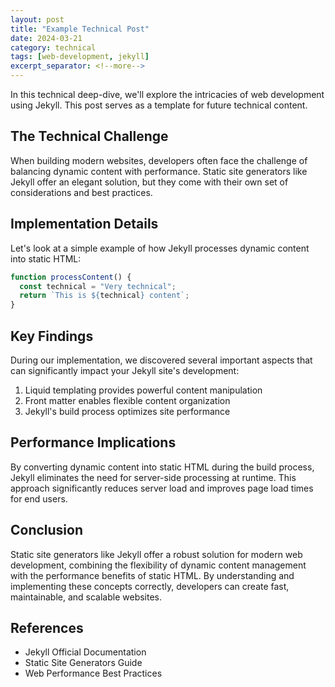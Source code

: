 ```yaml
---
layout: post
title: "Example Technical Post"
date: 2024-03-21
category: technical
tags: [web-development, jekyll]
excerpt_separator: <!--more-->
---
```


In this technical deep-dive, we'll explore the intricacies of web development using Jekyll. This post serves as a template for future technical content.

<!--more-->

## The Technical Challenge

When building modern websites, developers often face the challenge of balancing dynamic content with performance. Static site generators like Jekyll offer an elegant solution, but they come with their own set of considerations and best practices.

## Implementation Details

Let's look at a simple example of how Jekyll processes dynamic content into static HTML:

```javascript
function processContent() {
  const technical = "Very technical";
  return `This is ${technical} content`;
}
```

## Key Findings

During our implementation, we discovered several important aspects that can significantly impact your Jekyll site's development:

1. Liquid templating provides powerful content manipulation
2. Front matter enables flexible content organization
3. Jekyll's build process optimizes site performance

## Performance Implications

By converting dynamic content into static HTML during the build process, Jekyll eliminates the need for server-side processing at runtime. This approach significantly reduces server load and improves page load times for end users.

## Conclusion

Static site generators like Jekyll offer a robust solution for modern web development, combining the flexibility of dynamic content management with the performance benefits of static HTML. By understanding and implementing these concepts correctly, developers can create fast, maintainable, and scalable websites.

## References

- Jekyll Official Documentation
- Static Site Generators Guide
- Web Performance Best Practices